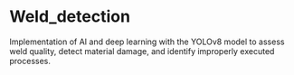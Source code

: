 # Weld_detection
Implementation of AI and deep learning with the YOLOv8 model to assess weld quality, detect material damage, and identify improperly executed processes.
